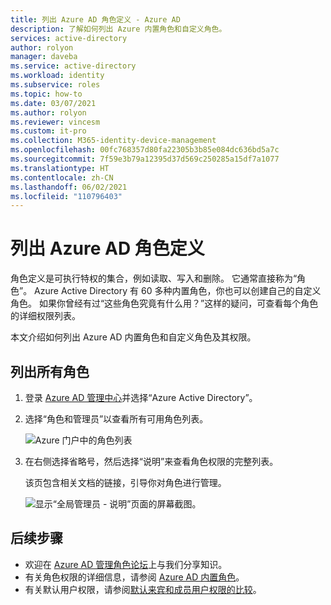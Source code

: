 ```yaml
---
title: 列出 Azure AD 角色定义 - Azure AD
description: 了解如何列出 Azure 内置角色和自定义角色。
services: active-directory
author: rolyon
manager: daveba
ms.service: active-directory
ms.workload: identity
ms.subservice: roles
ms.topic: how-to
ms.date: 03/07/2021
ms.author: rolyon
ms.reviewer: vincesm
ms.custom: it-pro
ms.collection: M365-identity-device-management
ms.openlocfilehash: 00fc768357d80fa22305b3b85e084dc636bd5a7c
ms.sourcegitcommit: 7f59e3b79a12395d37d569c250285a15df7a1077
ms.translationtype: HT
ms.contentlocale: zh-CN
ms.lasthandoff: 06/02/2021
ms.locfileid: "110796403"
---
```

# <a name="list-azure-ad-role-definitions"></a>列出 Azure AD 角色定义

角色定义是可执行特权的集合，例如读取、写入和删除。 它通常直接称为“角色”。 Azure Active Directory 有 60 多种内置角色，你也可以创建自己的自定义角色。 如果你曾经有过“这些角色究竟有什么用？”这样的疑问，可查看每个角色的详细权限列表。

本文介绍如何列出 Azure AD 内置角色和自定义角色及其权限。

## <a name="list-all-roles"></a>列出所有角色

1. 登录 [Azure AD 管理中心](https://aad.portal.azure.com)并选择“Azure Active Directory”。

1. 选择“角色和管理员”以查看所有可用角色列表。

    ![Azure 门户中的角色列表](./media/role-definitions-list/view-roles-in-azure-active-directory.png)

1. 在右侧选择省略号，然后选择“说明”来查看角色权限的完整列表。

    该页包含相关文档的链接，引导你对角色进行管理。

    ![显示“全局管理员 - 说明”页面的屏幕截图。](./media/role-definitions-list/role-description.png)

## <a name="next-steps"></a>后续步骤

* 欢迎在 [Azure AD 管理角色论坛](https://feedback.azure.com/forums/169401-azure-active-directory?category_id=166032)上与我们分享知识。
* 有关角色权限的详细信息，请参阅 [Azure AD 内置角色](permissions-reference.md)。
* 有关默认用户权限，请参阅[默认来宾和成员用户权限的比较](../fundamentals/users-default-permissions.md)。
